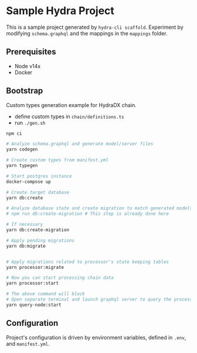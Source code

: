 # Sample Hydra Project

This is a sample project generated by `hydra-cli scaffold`. Experiment by modifying `schema.graphql` and the mappings in the `mappings` folder.

## Prerequisites

* Node v14x
* Docker

## Bootstrap

Custom types generation example for HydraDX chain.

- define custom types in `chain/definitions.ts`
- run `./gen.sh`



```bash
npm ci

# Analyze schema.graphql and generate model/server files
yarn codegen

# Create custom types from manifest.yml
yarn typegen

# Start postgres instance
docker-compose up

# Create target database
yarn db:create

# Analyze database state and create migration to match generated models
# npm run db:create-migration # This step is already done here

# If necessary
yarn db:create-migration

# Apply pending migrations
yarn db:migrate


# Apply migrations related to processor's state keeping tables
yarn processor:migrate

# Now you can start processing chain data
yarn processor:start

# The above command will block
# Open separate terminal and launch graphql server to query the processed data
yarn query-node:start
```

## Configuration

Project's configuration is driven by environment variables, defined in `.env`,
and `manifest.yml`.
